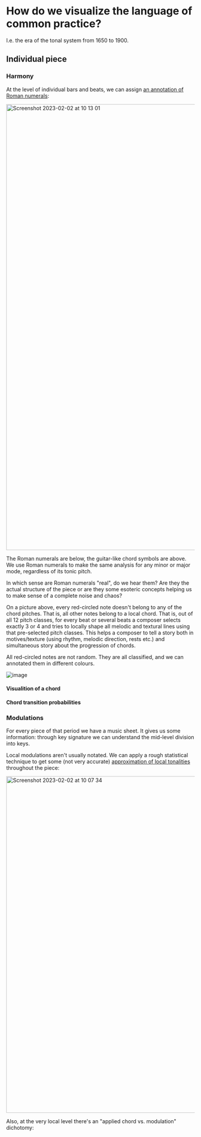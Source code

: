 # How do we visualize the language of common practice?

I.e. the era of the tonal system from 1650 to 1900. 

## Individual piece

### Harmony

At the level of individual bars and beats, we can assign [an annotation of Roman numerals](https://sites.google.com/view/musicalharmonysite/part-ii-harmony-theory-and-analysis/complete-harmony-analyses/chopins-prelude-no-9-in-e-major):

<img width="1191" alt="Screenshot 2023-02-02 at 10 13 01" src="https://user-images.githubusercontent.com/1491908/216246068-6b58bfee-47bb-4b0e-b223-8e4084af26b7.png">

The Roman numerals are below, the guitar-like chord symbols are above. We use Roman numerals to make the same analysis for any minor or major mode, regardless of its tonic pitch.

In which sense are Roman numerals "real", do we hear them? Are they the actual structure of the piece or are they some esoteric concepts helping us to make sense of a complete noise and chaos?

On a picture above, every red-circled note doesn't belong to any of the chord pitches. That is, all other notes belong to a local chord. That is, out of all 12 pitch classes, for every beat or several beats a composer selects exactly 3 or 4 and tries to locally shape all melodic and textural lines using that pre-selected pitch classes. This helps a composer to tell a story both in motives/texture (using rhythm, melodic direction, rests etc.) and simultaneous story about the progression of chords.

All red-circled notes are not random. They are all classified, and we can annotated them in different colours.

![image](https://user-images.githubusercontent.com/1491908/216248115-cea16e59-9f29-46a5-9cb6-af617aabeac1.png)


#### Visualition of a chord


#### Chord transition probabilities



### Modulations

For every piece of that period we have a music sheet. It gives us some information: through key signature we can understand the mid-level division into keys. 

Local modulations aren't usually notated. We can apply a rough statistical technique to get some (not very accurate) [approximation of local tonalities](https://ccrma.stanford.edu/~craig/keyscape/) throughout the piece:

<img width="899" alt="Screenshot 2023-02-02 at 10 07 34" src="https://user-images.githubusercontent.com/1491908/216245190-89170eb6-408e-4e5a-839a-4b85f77cdfee.png">




Also, at the very local level there's an "applied chord vs. modulation" dichotomy:


